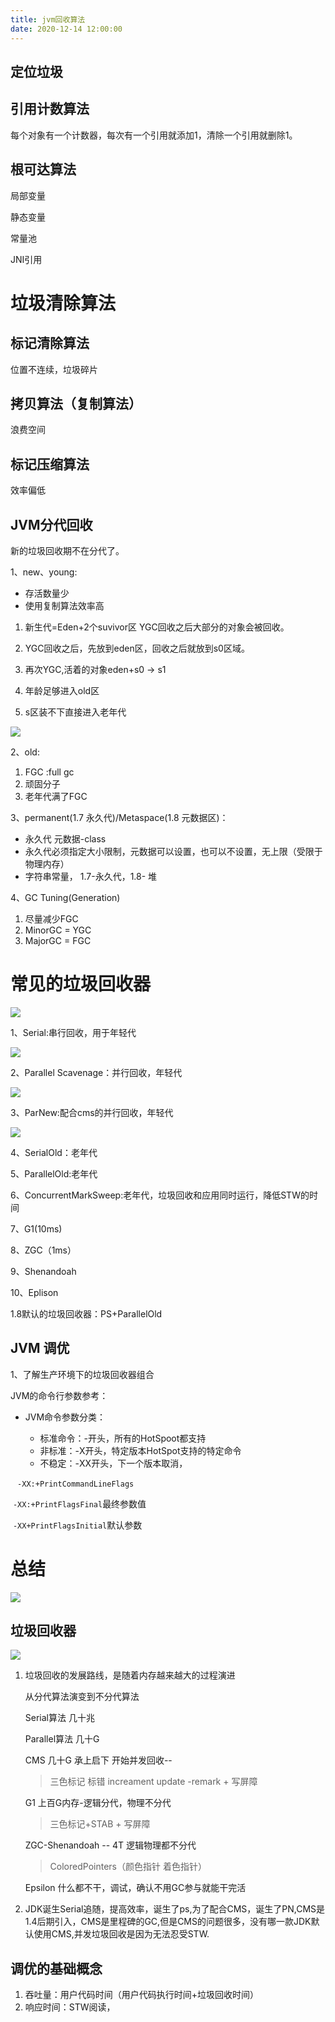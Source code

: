 ```yaml
---
title: jvm回收算法
date: 2020-12-14 12:00:00
---
```


## 定位垃圾

## 引用计数算法

每个对象有一个计数器，每次有一个引用就添加1，清除一个引用就删除1。

## 根可达算法

局部变量

静态变量

常量池

JNI引用

# 垃圾清除算法

## 标记清除算法

位置不连续，垃圾碎片

## 拷贝算法（复制算法）

浪费空间

## 标记压缩算法

效率偏低

## JVM分代回收

新的垃圾回收期不在分代了。

1、new、young:

- 存活数量少
- 使用复制算法效率高

1. 新生代=Eden+2个suvivor区 YGC回收之后大部分的对象会被回收。

2. YGC回收之后，先放到eden区，回收之后就放到s0区域。

3. 再次YGC,活着的对象eden+s0 -> s1

4. 年龄足够进入old区
5. s区装不下直接进入老年代

![](https://tva1.sinaimg.cn/large/0081Kckwgy1glnb9qrxeuj30p50btk14.jpg)

2、old:

1. FGC :full gc
2. 顽固分子
3. 老年代满了FGC

3、permanent(1.7 永久代)/Metaspace(1.8 元数据区)：

- 永久代 元数据-class
- 永久代必须指定大小限制，元数据可以设置，也可以不设置，无上限（受限于物理内存）
- 字符串常量， 1.7-永久代，1.8- 堆

4、GC Tuning(Generation)

1. 尽量减少FGC
2. MinorGC = YGC 
3. MajorGC = FGC

# 常见的垃圾回收器

![](https://tva1.sinaimg.cn/large/0081Kckwgy1glog8gi2mij30oe0bx141.jpg)



1、Serial:串行回收，用于年轻代

![](https://tva1.sinaimg.cn/large/0081Kckwgy1glogbm81npj30nb0bg12g.jpg)

2、Parallel Scavenage：并行回收，年轻代

![](https://tva1.sinaimg.cn/large/0081Kckwgy1glogfjddfrj30lf0abth0.jpg)

3、ParNew:配合cms的并行回收，年轻代

![](https://tva1.sinaimg.cn/large/0081Kckwgy1gloggmpg66j30k60b8n5w.jpg)

4、SerialOld：老年代

5、ParallelOld:老年代

6、ConcurrentMarkSweep:老年代，垃圾回收和应用同时运行，降低STW的时间



7、G1(10ms)

8、ZGC（1ms）

9、Shenandoah

10、Eplison

1.8默认的垃圾回收器：PS+ParallelOld

## JVM 调优

1、了解生产环境下的垃圾回收器组合

JVM的命令行参数参考：

- JVM命令参数分类：

  - 标准命令：-开头，所有的HotSpoot都支持
  - 非标准：-X开头，特定版本HotSpot支持的特定命令
  - 不稳定：-XX开头，下一个版本取消，

​       ` -XX:+PrintCommandLineFlags`

​       `-XX:+PrintFlagsFinal`最终参数值

​		`-XX+PrintFlagsInitial`默认参数



# 总结

![](http://wumu.rescreate.cn/image20201216232212.png)

## 垃圾回收器

![](https://tva1.sinaimg.cn/large/0081Kckwgy1glog8gi2mij30oe0bx141.jpg)

1. 垃圾回收的发展路线，是随着内存越来越大的过程演进

   从分代算法演变到不分代算法

   Serial算法 几十兆

   Parallel算法  几十G

   CMS 几十G 承上启下 开始并发回收-- 

   > 三色标记 标错 increament update -remark   + 写屏障

   

   G1 上百G内存-逻辑分代，物理不分代

   > 三色标记+STAB  + 写屏障

   ZGC-Shenandoah -- 4T 逻辑物理都不分代

   > ColoredPointers（颜色指针 着色指针）

   Epsilon 什么都不干，调试，确认不用GC参与就能干完活

2. JDK诞生Serial追随，提高效率，诞生了ps,为了配合CMS，诞生了PN,CMS是1.4后期引入，CMS是里程碑的GC,但是CMS的问题很多，没有哪一款JDK默认使用CMS,并发垃圾回收是因为无法忍受STW.

## 调优的基础概念

1. 吞吐量：用户代码时间（用户代码执行时间+垃圾回收时间）
2. 响应时间：STW阅读，
